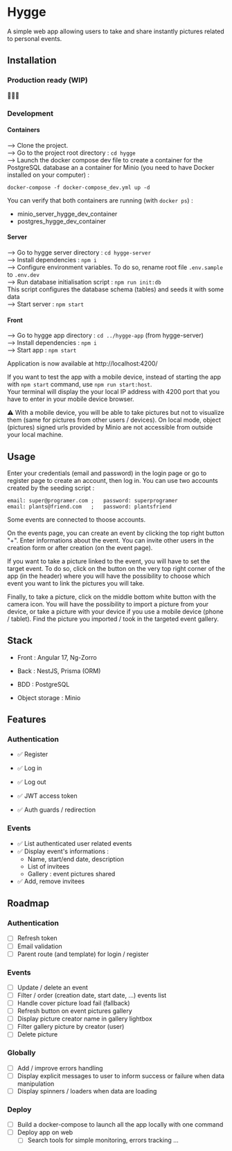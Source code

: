 # Hygge

A simple web app allowing users to take and share instantly pictures related to personal events.

## Installation

### Production ready (WIP)

🚧🚧🚧

### Development

#### Containers

--> Clone the project.  
--> Go to the project root directory : `cd hygge`  
--> Launch the docker compose dev file to create a container for the PostgreSQL database an a container for Minio (you need to have Docker installed on your computer) :

```
docker-compose -f docker-compose_dev.yml up -d
```

You can verify that both containers are running (with `docker ps`) :

- minio_server_hygge_dev_container
- postgres_hygge_dev_container

#### Server

--> Go to hygge server directory : `cd hygge-server`  
--> Install dependencies : `npm i`  
--> Configure environment variables. To do so, rename root file `.env.sample` to `.env.dev`  
--> Run database initialisation script : `npm run init:db`  
This script configures the database schema (tables) and seeds it with some data  
--> Start server : `npm start`

#### Front

--> Go to hygge app directory : `cd ../hygge-app` (from hygge-server)  
--> Install dependencies : `npm i`  
--> Start app : `npm start`

Application is now available at http://localhost:4200/

If you want to test the app with a mobile device, instead of starting the app with `npm start` command, use `npm run start:host`.  
Your terminal will display the your local IP address with 4200 port that you have to enter in your mobile device browser.

⚠️ With a mobile device, you will be able to take pictures but not to visualize them (same for pictures from other users / devices).
On local mode, object (pictures) signed urls provided by Minio are not accessible from outside your local machine.

## Usage

Enter your credentials (email and password) in the login page or go to register page to create an account, then log in.
You can use two accounts created by the seeding script :

```
email: super@programer.com ;   password: superprogramer
email: plants@friend.com   ;   password: plantsfriend
```

Some events are connected to thoose accounts.

On the events page, you can create an event by clicking the top right button "+".
Enter informations about the event. You can invite other users in the creation form or after creation (on the event page).

If you want to take a picture linked to the event, you will have to set the target event. To do so, click on the button on the very top right corner of the app (in the header) where you will have the possibility to choose which event you want to link the pictures you will take.

Finally, to take a picture, click on the middle bottom white button with the camera icon. You will have the possibility to import a picture from your device, or take a picture with your device if you use a mobile device (phone / tablet).
Find the picture you imported / took in the targeted event gallery.

## Stack

- Front : Angular 17, Ng-Zorro

- Back : NestJS, Prisma (ORM)

- BDD : PostgreSQL
- Object storage : Minio

## Features

### Authentication

- ✅ Register

- ✅ Log in
- ✅ Log out

- ✅ JWT access token
- ✅ Auth guards / redirection

### Events

- ✅ List authenticated user related events
- ✅ Display event's informations :
  - Name, start/end date, description
  - List of invitees
  - Gallery : event pictures shared
- ✅ Add, remove invitees

## Roadmap

### Authentication

- [ ] Refresh token
- [ ] Email validation
- [ ] Parent route (and template) for login / register

### Events

- [ ] Update / delete an event
- [ ] Filter / order (creation date, start date, ...) events list
- [ ] Handle cover picture load fail (fallback)
- [ ] Refresh button on event pictures gallery
- [ ] Display picture creator name in gallery lightbox
- [ ] Filter gallery picture by creator (user)
- [ ] Delete picture

### Globally

- [ ] Add / improve errors handling
- [ ] Display explicit messages to user to inform success or failure when data manipulation
- [ ] Display spinners / loaders when data are loading

### Deploy

- [ ] Build a docker-compose to launch all the app locally with one command
- [ ] Deploy app on web
  - [ ] Search tools for simple monitoring, errors tracking ...
